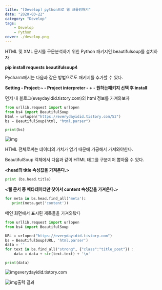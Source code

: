 ```yaml
---
title: "[Develop] python으로 웹 크롤링하기"
date: "2020-03-22"
category: "Develop"
tags:
    - Develop
    - Python
cover: ./develop.png
---
```


HTML 및 XML 문서를 구문분석하기 위한 Python 패키지인 beautifulsoup를 설치하자

**pip install requests beautifulsoup4**



Pycharm에서는 다음과 같은 방법으로도 패키지를 추가할 수 있다.

**Setting - Project:~ - Project interpreter - + - 원하는패키지 선택 후 install**



먼저 내 블로그(eveydayidid.tistory.com)의 html 정보를 가져와보자

```python
from urllib.request import urlopen
from bs4 import BeautifulSoup
html = urlopen("https://everydayidid.tistory.com/52")
bs = BeautifulSoup(html, "html.parser")

print(bs)
```

![img](https://blog.kakaocdn.net/dn/sGSiJ/btqCPzsnHqp/5Gv6ozYQ0YLAKFxuSTJnA1/img.png)



HTML 전체로써는 데이터의 가치가 없기 때문에 가공해서 가져와야한다.

BeautifulSoup 객체에서 다음과 같이 HTML 태그를 구분지어 뽑아올 수 있다.

 

**<head의 title 속성값을 가져온다.>**

```python
print (bs.head.title)
```



**<웹 문서 중 메타데이터만 찾아서 content 속성값을 가져온다.>**

```python
for meta in bs.head.find_all('meta'):
   print(meta.get('content'))
```



메인 화면에서 표시된 제목들을 가져와봤다



```python
from urllib.request import urlopen
from bs4 import BeautifulSoup

URL = urlopen("https://everydayidid.tistory.com")
bs = BeautifulSoup(URL, 'html.parser')
data = ''
for text in bs.find_all("strong", {"class":"title_post"}) :
    data = data + str(text.text) + '\n'

print(data)
```





![img](https://blog.kakaocdn.net/dn/kL58J/btqCQ30Xqi3/eBMqkoxRc604aLYpr7aktK/img.png)everydayidid.tistory.com

![img](https://blog.kakaocdn.net/dn/bZWtg1/btqCO0RjcaI/1BNlJuDnW60DWmMEdJUkSk/img.png)출력 결과